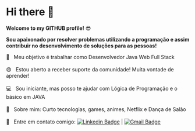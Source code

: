 # Hi there 👋

**Welcome to my GITHUB profile!** :sunglasses:

**Sou apaixonado por resolver problemas utilizando a programação e assim contribuir no desenvolvimento de soluções para as pessoas!**


 :rocket:  &nbsp; Meu objetivo é trabalhar como Desenvolvedor Java Web Full Stack
 <br/><br/> 😄 &nbsp; Estou aberto a receber suporte da comunidade! Muita vontade de aprender!
 <br/><br/> :computer: &nbsp; Sou iniciante, mas posso te ajudar com Lógica de Programação e o básico em JAVA   
 <br/> :purple_heart:  &nbsp; Sobre mim: Curto tecnologias, games, animes, Netflix e Dança de Salão
<br/><br/> 💬 &nbsp; Entre em contato comigo: [![Linkedin Badge](https://img.shields.io/badge/-ErasmoBezerra-blue?style=flat-square&logo=Linkedin&logoColor=white&link=https://www.linkedin.com/in/erasmo-ribeiro-bezerra-6751121b1/)](https://www.linkedin.com/in/erasmo-ribeiro-bezerra-6751121b1/) | 
[![Gmail Badge](https://img.shields.io/badge/-erasmo.ads.tech@gmail.com-c14438?style=flat-square&logo=Gmail&logoColor=white&link=mailto:erasmo.ads.tech@gmail.com)](erasmo.ads.tech@gmail.com)

